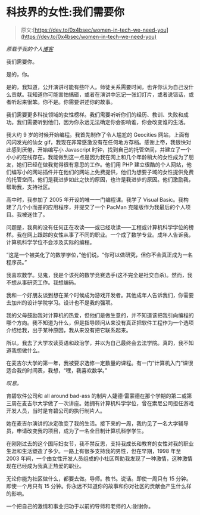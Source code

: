 # 科技界的女性:我们需要你

> 原文:[https://dev.to/0x4bsec/women-in-tech-we-need-you](https://dev.to/0x4bsec/women-in-tech-we-need-you)

*原载于我的个人[博客](http://binarycodess.net)*

我们需要你。

是的，你。

是的，我知道，公开演讲可能有些吓人。师徒关系需要时间，也许你认为自己没什么贡献。我知道你可能害怕搞砸，或者在演讲中忘记一张幻灯片，或者说错话，或者听起来很笨。你不是。你需要讲述你的故事。

我们需要更多科技领域的女性榜样。我们需要听听你们的经历、教训、失败和成功。我们需要听到他们，因为你永远无法确定你会影响谁，你会改变谁的生活。

我大约 9 岁的时候开始编程。我首先制作了令人尴尬的 Geocities 网站，上面有闪闪发光的仙女 gif，我现在非常感激没有在任何地方存档。感谢上帝，我很快对此感到厌倦，开始编写小 Javascript 时钟，找到自己的托管空间，并建立了一个小小的在线存在。我能做到这一点是因为我在网上和几个年龄稍大的女性成为了朋友，她们已经在做我觉得很有意思的工作。他们用 PHP 建立很酷的个人网站，他们编写小的网站插件并在他们的网站上免费提供，他们为想要子域的女性提供免费的托管空间。他们是我进步如此之快的原因，也许是我进步的原因。他们激励我，帮助我，支持社区。

高中时，我参加了 2005 年开设的唯一一门编程课。我学了 Visual Basic。我构建了几个小而差的应用程序，并提交了一个 PacMan 克隆版作为我最后的个人项目。我被迷住了。

问题是，我真的没有任何正在攻读——或已经攻读——工程或计算机科学学位的榜样。我在网上跟踪的女性从事了不同的职业。一个成了数学专业。成年人告诉我，计算机科学学位不会涉及实际的编程。

“这是一个被美化了的数学学位，”他们说。“你可以做研究，但你不会真正成为一名程序员。”

我喜欢数学。见鬼，我是个该死的数学竞赛选手(这不完全是社交自杀)。然而，我不想从事研究工作。我想编码。

我和一个好朋友谈到想在某个时候成为游戏开发者。其他成年人告诉我们，你需要去加州的设计学院学习。设计也不是我的强项。

我的父母鼓励我对计算机的热爱，但他们是做生意的，并不知道该把我引向编程的哪个方向。我不知道为什么，但是指导顾问从来没有真正把软件工程作为一个选项介绍给我，出于某种原因，我从来没有把它联系起来。

所以，我去了大学攻读英语和政治学，并以为自己最终会去法学院。真的，我不知道我想做什么。

在麦吉尔大学的第一年，我被要求选修一定数量的课程。有一门“计算机入门”课很适合我的时间表，我想，“嘿，我喜欢数学。”

*叹息。*

育碧软件公司和 all around bad-ass 的制片人婕德·雷蒙德在那个学期的第二或第三周在麦吉尔大学做了一次讲座。她拥有计算机科学学位，曾在索尼公司担任游戏开发人员，当时是育碧公司的执行制片人。

她在麦吉尔演讲的决定改变了我的生活。接下来的一周，我约见了一名大学辅导员，申请改变我的项目，成为了一名全日制计算机科学学生。

在刚刚过去的这个国际妇女节，我不禁反思，支持我成长和教育的女性对我的职业生涯和生活塑造了多少。一路上有很多支持我的男性，但在早期，1998 年至 2003 年间，一个由女性开发人员组成的小社区帮助我发现了一种激情，这种激情现在已经成为我真正热爱的职业。

无论你能为社区做什么，都要去做。导师。教书。说话。即使一周只有 15 分钟。即使一个月只有 15 分钟。你永远不知道你的故事和你对社区的贡献会产生什么样的影响。

一个把自己的激情和事业归功于以前的导师和老师的人:谢谢你。